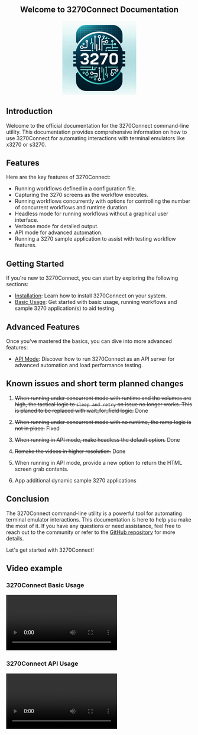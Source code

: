 <div style="text-align: center;">
 <h2>Welcome to 3270Connect Documentation</h2>
  <img src="logo.png" alt="3270.io" style="max-width: 200px; height: auto;">
</div>

## Introduction

Welcome to the official documentation for the 3270Connect command-line utility. This documentation provides comprehensive information on how to use 3270Connect for automating interactions with terminal emulators like x3270 or s3270.

## Features

Here are the key features of 3270Connect:

- Running workflows defined in a configuration file.
- Capturing the 3270 screens as the workflow executes.
- Running workflows concurrently with options for controlling the number of concurrent workflows and runtime duration.
- Headless mode for running workflows without a graphical user interface.
- Verbose mode for detailed output.
- API mode for advanced automation.
- Running a 3270 sample application to assist with testing workflow features.

## Getting Started

If you're new to 3270Connect, you can start by exploring the following sections:

- [Installation](installation.md): Learn how to install 3270Connect on your system.
- [Basic Usage](basic-usage.md): Get started with basic usage, running workflows and sample 3270 application(s) to aid testing.

## Advanced Features

Once you've mastered the basics, you can dive into more advanced features:

- [API Mode](advanced-features.md): Discover how to run 3270Connect as an API server for advanced automation and load performance testing.

## Known issues and short term planned changes

1. <s>When running under concurrent mode with runtime and the volumes are high, the tactical logic to `sleep and retry` on issue no longer works. This is planed to be replaced with wait_for_field logic.</s> Done

2. <s>When running under concurrent mode with no runtime, the ramp logic is not in place.</s> Fixed

3. <s>When running in API mode, make headless the default option.</s> Done

4. <s>Remake the videos in higher resolution.</s> Done

5. When running in API mode, provide a new option to return the HTML screen grab contents.

6. App additional dynamic sample 3270 applications

## Conclusion

The 3270Connect command-line utility is a powerful tool for automating terminal emulator interactions. This documentation is here to help you make the most of it. If you have any questions or need assistance, feel free to reach out to the community or refer to the [GitHub repository](https://github.com/3270io/3270Connect) for more details.

Let's get started with 3270Connect!

## Video example

### 3270Connect Basic Usage

![type:video](3270Connect_1_0_3_9.mp4)

### 3270Connect API Usage

![type:video](3270Connect_API_1_0_3_9.mp4)
